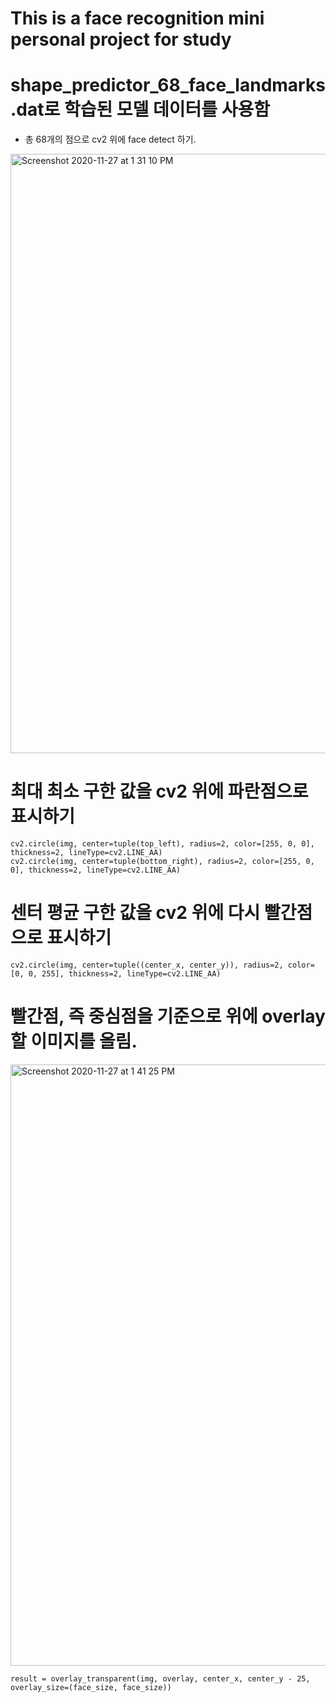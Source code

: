 # This is a face recognition mini personal project for study





# shape_predictor_68_face_landmarks.dat로 학습된 모델 데이터를 사용함 

- 총 68개의 점으로 cv2 위에 face detect 하기. 

<img width="959" alt="Screenshot 2020-11-27 at 1 31 10 PM" src="https://user-images.githubusercontent.com/66229916/100411389-fa81f700-30b4-11eb-9c49-c5964b737c3b.png">




# 최대 최소 구한 값을 cv2 위에 파란점으로 표시하기

    cv2.circle(img, center=tuple(top_left), radius=2, color=[255, 0, 0], thickness=2, lineType=cv2.LINE_AA)
    cv2.circle(img, center=tuple(bottom_right), radius=2, color=[255, 0, 0], thickness=2, lineType=cv2.LINE_AA)


# 센터 평균 구한 값을 cv2 위에 다시 빨간점으로 표시하기
    cv2.circle(img, center=tuple((center_x, center_y)), radius=2, color=[0, 0, 255], thickness=2, lineType=cv2.LINE_AA)
    
    
    
# 빨간점, 즉 중심점을 기준으로 위에 overlay 할 이미지를 올림. 
<img width="962" alt="Screenshot 2020-11-27 at 1 41 25 PM" src="https://user-images.githubusercontent.com/66229916/100411887-4f723d00-30b6-11eb-9438-476870680f3f.png">


    result = overlay_transparent(img, overlay, center_x, center_y - 25, overlay_size=(face_size, face_size))

